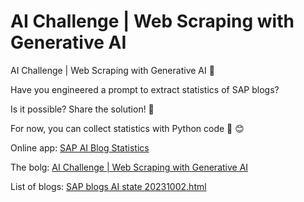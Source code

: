 # AI Challenge | Web Scraping with Generative AI

AI Challenge | Web Scraping with Generative AI 🤖

Have you engineered a prompt to extract statistics of SAP blogs?

Is it possible? Share the solution! 🤖

For now, you can collect statistics with Python code 🐍 😊

Online app: [SAP AI Blog Statistics ](https://gen-ai-challenge-web-data-extraction.streamlit.app/)

The bolg: [AI Challenge | Web Scraping with Generative AI](https://blogs.sap.com/2023/10/23/ai-challenge-web-scraping-with-generative-ai/)

List of blogs: [SAP blogs AI state 20231002.html](https://htmlpreview.github.io/?https://github.com/itsergiu/LLM-Challenge/blob/main/SAP%20blogs%20AI%20state%2020231002.html)
